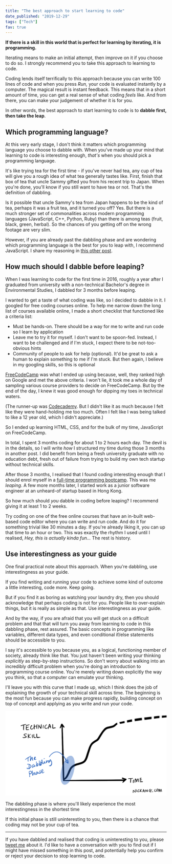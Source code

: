 ```yaml
---
title: "The best approach to start learning to code"
date_published: "2019-12-29"
tags: ["Tech"]
fav: true
---
```


**If there is a skill in this world that is perfect for learning by iterating, it is programming.**

Iterating means to make an initial attempt, then improve on it if you choose to do so. I strongly recommend you to take this approach to learning to code.

Coding lends itself terrifically to this approach because you can write 100 lines of code and when you press _Run,_ your code is evaluated instantly by a computer. The magical result is instant feedback. This means that in a short amount of time, you can get a real sense of what coding _feels_ like. And from there, you can make your judgement of whether it is for you.

In other words, the best approach to start learning to code is to **dabble first, then take the leap**.

## Which programming language?

At this very early stage, I don't think it matters which programming language you choose to dabble with. When you've made up your mind that learning to code is interesting enough, _that's_ when you should pick a programming language.

It's like trying tea for the first time - if you've never had tea, any cup of tea will give you a rough idea of what tea generally tastes like. First, finish that box of tea that uncle Sammy gifted you from his recent trip to Japan. When you're done, you'll know if you still want to have tea or not. That's the definition of dabbling.

Is it possible that uncle Sammy's tea from Japan happens to be the kind of tea, perhaps it was a fruit tea, and it turned you off? Yes. But there is a much stronger set of commonalities across modern programming languages (JavaScript, C++, Python, Ruby) than there is among teas (fruit, black, green, herbal). So the chances of you getting off on the wrong footage are very slim.

However, if you are already past the dabbling phase and are wondering which programming language is the best for you to leap with, I recommend JavaScript. I share my reasoning in [this other post](/2017-10-17-how-to-get-started-with-programming-part-2/).

## How much should I dabble before leaping?

When I was learning to code for the first time in 2016, roughly a year after I graduated from university with a non-technical Bachelor's degree in Environmental Studies, I dabbled for 3 months before leaping.

I wanted to get a taste of what coding was like, so I decided to dabble in it. I googled for free coding courses online. To help me narrow down the long list of courses available online, I made a short checklist that functioned like a criteria list:

- Must be hands-on. There should be a way for me to write and run code so I learn by application
- Leave me to try it for myself. I don't want to be spoon-fed. Instead, I want to be challenged and if I'm stuck, I expect there to be not-too-obvious hints
- Community of people to ask for help (optional). It'd be great to ask a human to explain something to me if I'm stuck. But then again, I believe in my googling skills, so this is optional

[FreeCodeCamp](https://freecodecamp.org) was what I ended up using because, well, they ranked high on Google and met the above criteria. I won't lie, it took me a whole day of sampling various course providers to decide on FreeCodeCamp. But by the end of the day, I knew it was good enough for dipping my toes in technical waters.

(The runner-up was [Codecademy](https://www.codecademy.com/). But I didn't like it as much because I felt like they were hand-holding me too much. Often I felt like I was being talked to like a 12 year old, which I didn't appreciate.)

So I ended up learning HTML, CSS, and for the bulk of my time, JavaScript on FreeCodeCamp.

In total, I spent 3 months coding for about 1 to 2 hours each day. The devil is in the details, so I will write _how_ I structured my time during those 3 months in another post. I did benefit from being a fresh university graduate with no education debt, fresh out of failure from trying to build my own tech startup without technical skills.

After those 3 months, I realised that I found coding interesting enough that I should enrol myself in a [full-time programming bootcamp](/2017-03-12-general-assembly-singapore-review/). This was me _leaping_. A few more months later, I started work as a junior software engineer at an unheard-of startup based in Hong Kong.

So how much should _you_ dabble in coding before leaping? I recommend giving it at least 1 to 2 weeks.

Try coding on one of the free online courses that have an in-built web-based code editor where you can write and run code. And do it for something trivial like 30 minutes a day. If you're already liking it, you can up that time to an hour or two. This was exactly the rhythm I used until I realised, _Hey, this is actually kinda fun..._ The rest is history.

## Use interestingness as your guide

One final practical note about this approach. When you're dabbling, use interestingness as your guide.

If you find writing and running your code to achieve some kind of outcome a little interesting, code more. Keep going.

But if you find it as boring as watching your laundry dry, then you should acknowledge that perhaps coding is not for you. People like to over-explain things, but it is really as simple as that. Use interestingness as your guide.

And by the way, if you are afraid that you will get stuck on a difficult problem and that that will turn you away from learning to code in this dabbling phase, rest assured. The basic concepts in programming like variables, different data types, and even conditional if/else statements should be accessible to you.

I say it's accessible to you because you, as a logical, functioning member of society, already think like that. You just haven't been writing your thinking _explicitly_ as step-by-step instructions. So don't worry about walking into an incredibly difficult problem when you're doing an introduction to programming course online. You're merely writing down explicitly the way you think, so that a computer can emulate your thinking.

I'll leave you with this curve that I made up, which I think does the job of explaining the growth of your technical skill across time. The beginning is the most fun because you can make progress rapidly, building concept on top of concept and applying as you write and run your code.

![The most gains (and interestingness) are at the start of learning to code. This graph of technical skill against time illustrates the dabbling phase's exponential growth](images/technical-skill-the-dabbling-phase-graph-of-skill-vs-time-nick-ang-1024x536.png)

The dabbling phase is where you'll likely experience the most interestingness in the shortest time

If this initial phase is still uninteresting to you, then there is a chance that coding may not be your cup of tea.

* * *

If you have dabbled and realised that coding is uninteresting to you, please [tweet me](https://twitter.com/nickang) about it. I'd like to have a conversation with you to find out if I might have missed something in this post, and potentially help you confirm or reject your decision to stop learning to code.
